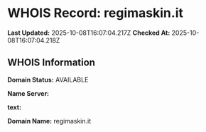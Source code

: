 # WHOIS Record: regimaskin.it

**Last Updated:** 2025-10-08T16:07:04.217Z
**Checked At:** 2025-10-08T16:07:04.218Z

## WHOIS Information

**Domain Status:** AVAILABLE

**Name Server:** 

**text:** 

**Domain Name:** regimaskin.it

